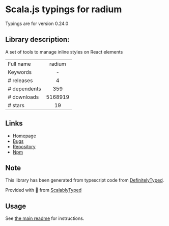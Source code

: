 
# Scala.js typings for radium

Typings are for version 0.24.0

## Library description:
A set of tools to manage inline styles on React elements

|                    |                 |
| ------------------ | :-------------: |
| Full name          | radium |
| Keywords           | - |
| # releases         | 4 |
| # dependents       | 359 |
| # downloads        | 5168919 |
| # stars            | 19 |

## Links
- [Homepage](https://github.com/formidablelabs/radium)
- [Bugs](https://github.com/formidablelabs/radium/issues)
- [Repository](https://github.com/formidablelabs/radium)
- [Npm](https://www.npmjs.com/package/radium)
    


## Note
This library has been generated from typescript code from [DefinitelyTyped](https://definitelytyped.org).

Provided with :purple_heart: from [ScalablyTyped](https://github.com/oyvindberg/ScalablyTyped)

## Usage
See [the main readme](../../readme.md) for instructions.


